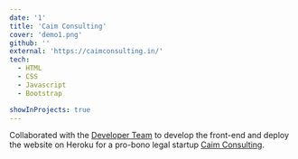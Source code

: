 ```yaml
---
date: '1'
title: 'Caim Consulting'
cover: 'demo1.png'
github: ''
external: 'https://caimconsulting.in/'
tech:
  - HTML
  - CSS
  - Javascript
  - Bootstrap

showInProjects: true
---
```


Collaborated with the [Developer Team](https://caimconsulting.in/developers/?) to develop the front-end and deploy the website on Heroku for a pro-bono legal startup [Caim Consulting](https://caimconsulting.in/).
